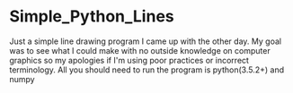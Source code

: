 # Simple_Python_Lines
Just a simple line drawing program I came up with the other day.
	My goal was to see what I could make with no outside knowledge on computer
graphics so my apologies if I'm using poor practices or incorrect terminology.
All you should need to run the program is python(3.5.2+) and numpy
